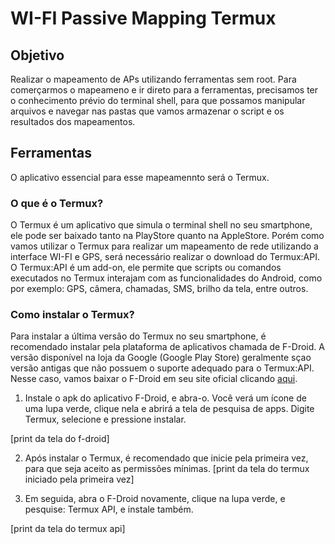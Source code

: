# WI-FI Passive Mapping Termux

## Objetivo

Realizar o mapeamento de APs utilizando ferramentas sem root. Para comerçarmos o mapeameno e ir direto para a ferramentas, precisamos ter o conhecimento prévio do terminal shell, para que possamos manipular arquivos e navegar nas pastas que vamos armazenar o script e os resultados dos mapeamentos.

## Ferramentas

O aplicativo essencial para esse mapeamennto será o Termux. 

### O que é o Termux?
O Termux é um aplicativo que simula o terminal shell no seu smartphone, ele pode ser baixado tanto na PlayStore quanto na AppleStore. Porém como vamos utilizar o Termux para realizar um mapeamento de rede utilizando a interface WI-FI e GPS, será necessário realizar o download do Termux:API. O Termux:API é um add-on, ele permite que scripts ou comandos executados no Termux interajam com as funcionalidades do Android, como por exemplo: GPS, câmera, chamadas, SMS, brilho da tela, entre outros. 

### Como instalar o Termux?

Para instalar a última versão do Termux no seu smartphone, é recomendado instalar pela plataforma de aplicativos chamada de F-Droid. A versão disponível na loja da Google (Google Play Store) geralmente sçao versão antigas que não possuem o suporte adequado para o Termux:API. Nesse caso, vamos baixar o F-Droid em seu site oficial clicando [aqui](https://f-droid.org/).

1. Instale o apk do aplicativo F-Droid, e abra-o. Você verá um ícone de uma lupa verde, clique nela e abrirá a tela de pesquisa de apps. Digite Termux, selecione e pressione instalar.

[print da tela do f-droid]

2. Após instalar o Termux, é recomendado que inicie pela primeira vez, para que seja aceito as permissões mínimas.
[print da tela do termux iniciado pela primeira vez]

4. Em seguida, abra o F-Droid novamente, clique na lupa verde, e pesquise: Termux API, e instale também.

[print da tela do termux api]
